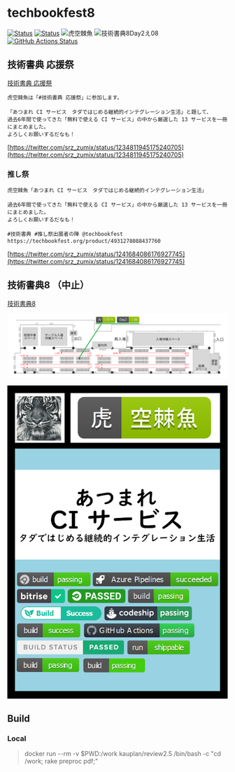 # techbookfest8

[![Status](https://img.shields.io/badge/%E6%8A%80%E8%A1%93%E6%9B%B8%E5%85%B88-%E4%B8%AD%E6%AD%A2-yellow)](https://techbookfest.org/event/tbf08)
[![Status](https://img.shields.io/badge/%E6%8A%80%E8%A1%93%E6%9B%B8%E5%85%B8%20%E5%BF%9C%E6%8F%B4%E7%A5%AD-%E7%B5%82%E4%BA%86-blue)](https://techbookfest.org/product/4931278088437760)
![虎空棘魚](https://img.shields.io/badge/%E8%99%8E-%E7%A9%BA%E6%A3%98%E9%AD%9A-green)
![技術書典8Day2え08](https://img.shields.io/badge/Day2-%E3%81%8808-green)
[![GitHub Actions Status](https://github.com/srz-zumix/techbookfest8/workflows/GitHub%20Actions/badge.svg?branch=master)](https://github.com/srz-zumix/techbookfest8/actions?query=workflow%3A%22GitHub+Actions%22)

## 技術書典 応援祭

[技術書典 応援祭](https://techbookfest.org/product/4931278088437760)

```
虎空棘魚は「#技術書典 応援祭」に参加します。

「あつまれ CI サービス　タダではじめる継続的インテグレーション生活」と題して、
過去6年間で使ってきた「無料で使える CI サービス」の中から厳選した 13 サービスを一冊にまとめました。
よろしくお願いするだなも！
```

[https://twitter.com/srz_zumix/status/1234811945175240705](https://twitter.com/srz_zumix/status/1234811945175240705)

### 推し祭

```
虎空棘魚「あつまれ CI サービス　タダではじめる継続的インテグレーション生活」

過去6年間で使ってきた「無料で使える CI サービス」の中から厳選した 13 サービスを一冊にまとめました。
よろしくお願いするだなも！

#技術書典 #推し祭出展者の陣 @techbookfest https://techbookfest.org/product/4931278088437760
```

[https://twitter.com/srz_zumix/status/1241684086176927745](https://twitter.com/srz_zumix/status/1241684086176927745)

## 技術書典8 （中止）

[技術書典8](https://techbookfest.org/event/tbf08)

![配置](./pr/circle-layout-day2e08-allow.png)

![サークルカット](./pr/circle-cut.png)

## Build

### Local

> docker run --rm -v $PWD:/work kauplan/review2.5 /bin/bash -c "cd /work; rake preproc pdf;"
